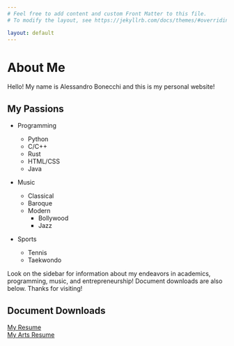 ```yaml
---
# Feel free to add content and custom Front Matter to this file.
# To modify the layout, see https://jekyllrb.com/docs/themes/#overriding-theme-defaults

layout: default
---
```

# About Me

Hello! My name is Alessandro Bonecchi and this is my personal website! 

[//]: # (## Profile Photo)

[//]: # (![Profile Photo]&#40;assets/images/profile.jpg&#41;)

## My Passions
- Programming
  - Python
  - C/C++
  - Rust
  - HTML/CSS
  - Java

- Music
  - Classical
  - Baroque
  - Modern
    - Bollywood
    - Jazz

- Sports
  - Tennis
  - Taekwondo


Look on the sidebar for information about my endeavors in academics, programming, music, and entrepreneurship! Document downloads are also below. Thanks for visiting!

## Document Downloads

[My Resume](assets/other/resume.pdf)
<br>
[My Arts Resume](assets/other/arts%20resume.pdf)


